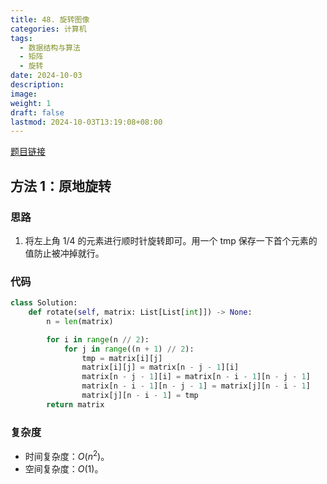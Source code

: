 ```yaml
---
title: 48. 旋转图像
categories: 计算机
tags:
  - 数据结构与算法
  - 矩阵
  - 旋转
date: 2024-10-03
description: 
image: 
weight: 1
draft: false
lastmod: 2024-10-03T13:19:08+08:00
---
```

[题目链接](https://leetcode.cn/problems/rotate-image/?envType=study-plan-v2&envId=top-100-liked)

## 方法 1：原地旋转

### 思路

1. 将左上角 1/4 的元素进行顺时针旋转即可。用一个 tmp 保存一下首个元素的值防止被冲掉就行。

### 代码

```python
class Solution:
    def rotate(self, matrix: List[List[int]]) -> None:
        n = len(matrix)

        for i in range(n // 2):
            for j in range((n + 1) // 2):
                tmp = matrix[i][j]
                matrix[i][j] = matrix[n - j - 1][i]
                matrix[n - j - 1][i] = matrix[n - i - 1][n - j - 1]
                matrix[n - i - 1][n - j - 1] = matrix[j][n - i - 1]
                matrix[j][n - i - 1] = tmp
        return matrix
```

### 复杂度
- 时间复杂度：$O(n^2)$。
- 空间复杂度：$O(1)$。



